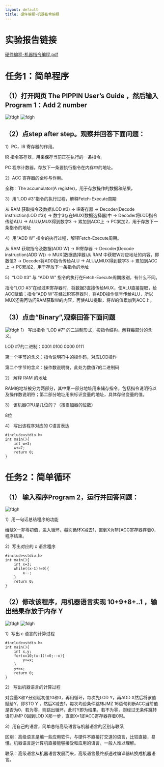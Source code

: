 ```yaml
---
layout: default
title: 硬件编程-机器指令编程
---
```


# 实验报告链接
[硬件编程-机器指令编程.pdf](硬件编程-机器指令编程.pdf)
# 任务1：简单程序
## （1）打开网页 The PIPPIN User’s Guide ，然后输入 Program 1：Add 2 number
![fdgh](http://m.qpic.cn/psb?/V12ukENm2cNWAn/cTIAdmdDj54xqmKgvfe2sX0TNw14NSdV1biDQuw4tSo!/b/dDYBAAAAAAAA&bo=agKyAgAAAAADB*o!&rf=viewer_4)
![fdgh](http://m.qpic.cn/psb?/V12ukENm2cNWAn/o5u7XA.0uowOmzgYc2*NAwsizMIar2v36eIbkzDkeEs!/b/dFMBAAAAAAAA&bo=agKqAgAAAAADF*I!&rf=viewer_4)

## （2）点step after step。观察并回答下面问题：
1）PC，IR 寄存器的作用。

IR 指令寄存器，用来保存当前正在执行的一条指令。

PC 程序计数器，存放下一条要执行指令在内存中的地址。

2）ACC 寄存器的全称与作用。

全称：The accumulator(A register)，用于存放操作的数据和结果。

3）用“LOD #3”指令的执行过程，解释Fetch-Execute周期

从 RAM 获取指令及数据(LOD #3) -> IR寄存器 -> Decoder(Decode instruction(LOD #3)) -> 数字3存在MUX(数据选择器)中 -> Decoder将LOD指令传给ALU -> ALU从MUX得到数字3 -> 累加到ACC上 -> PC累加2，用于存放下一条指令的地址 

4）用“ADD W” 指令的执行过程，解释Fetch-Execute周期。

从 RAM 获取指令及数据(ADD W) -> IR寄存器 -> Decoder(Decode instruction(ADD W)) -> MUX(数据选择器)从 RAM 中获取W对应地址的内容，即数值3 -> Decoder将ADD指令传给ALU -> ALU从MUX得到数字3 -> 累加到ACC上 -> PC累加2，用于存放下一条指令的地址

5）“LOD #3” 与 “ADD W” 指令的执行在Fetch-Execute周期级别，有什么不同。

指令“LOD #3”在经过IR寄存器时，将数据3直接传给MUX，使ALU直接提取，给ACC赋值；指令“ADD W”在经过IR寄存器时，将ADD操作信号传给ALU，所以MUX还需再访问RAM获取W的内容，再使ALU提取，将W的值累加到ACC上。
## （3）点击“Binary”,观察回答下面问题
![fdgh](http://m.qpic.cn/psb?/V12ukENm2cNWAn/hutcNu.0vGuc.m5QoWCuX5hrJvzDcd7zgP3G1TaG*lU!/b/dFMBAAAAAAAA&bo=awKvAgAAAAADF*Y!&rf=viewer_4)
1）	写出指令 “LOD #7” 的二进制形式，按指令结构，解释每部分的含义。

LOD #7的二进制：0001 0100 0000 0111

第一个字节的含义：指令说明符中的操作码，对应LOD操作

第二个字节的含义：操作数说明符，此处为数值7的二进制码

2）	解释 RAM 的地址

RAM的地址被分为两部分，其中第一部分地址用来储存指令，包括指令说明符以及操作数说明符；第二部分地址用来标识变量的地址，具体存储变量的值。

3）	该机器CPU是几位的？（按累加器的位数）

8位

4）	写出该程序对应的 C语言表达


    #include<stdio.h>
    int main(){
	    int w=3;
	    w+=7;
	    return 0;
    }









# 任务2：简单循环
## （1）	输入程序Program 2，运行并回答问题：
![fdgh](http://m.qpic.cn/psb?/V12ukENm2cNWAn/ta1n2GT7u2iPg2Pr9gpkkffCRFEN*4azuRBpS2NqxTA!/b/dDQBAAAAAAAA&bo=bwKzAgAAAAADF.4!&rf=viewer_4)

1）用一句话总结程序的功能

给赋X一非零初值，进入循环，每次循环X减去1，直到X为1时ACC寄存器存着0，程序结束。

2）写出对应的 c 语言程序


    #include<stdio.h>
    int main(){
	    int x=3;
	    while((x-1)!=0){
	    	x--;
        }
	    return 0;
    }


## （2）修改该程序，用机器语言实现 10+9+8+..1 ，输出结果存放于内存 Y

![fdgh](http://m.qpic.cn/psb?/V12ukENm2cNWAn/PSSKsAb4L0QWyL46QFg1Ipgfq87oem*AQkbi6QiNqFM!/b/dDABAAAAAAAA&bo=bQKtAgAAAAADF*I!&rf=viewer_4)
![fdgh](http://m.qpic.cn/psb?/V12ukENm2cNWAn/7WyhVRiLusB4DXiPkS2N8VXhdK2yhQqh0P.s9aB2U8s!/b/dDYBAAAAAAAA&bo=bQJqAgAAAAADFzU!&rf=viewer_4)

1）写出 c 语言的计算过程


    #include<stdio.h>
    int main(){
        int x,y;
        for(x=10;(x-1)!=0;--x){
            y+=x;
        }
        y+=x;
        return 0;
    }


2） 写出机器语言的计算过程

对变量X和Y分别赋初值10和0，再用循环，每次先LOD Y，再ADD X然后将该值赋给Y，即STO Y ，然后X减去1，每次均设条件跳转JMZ 16语句判断ACC当前值是否为0，若为零，则跳出循环，此时Y即为结果，若不为零，则经过无条件跳转语句JMP 0回到LOD X那一步，直至X=1即ACC寄存器存着0时。

3）用自己的语言，简单总结高级语言与机器语言的区别与联系

区别：高级语言是编一些应用软件，与硬件不直接打交道的语言，比较直接，易懂。机器语言是计算机直接能够接受和应用的语言，一般人难以理解。

联系：高级语言从机器语言发展而来，高级语言最终都通过编译器转换成机器语言。

